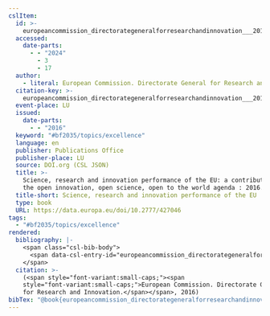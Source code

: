 ```yaml
---
cslItem:
  id: >-
    europeancommission_directorategeneralforresearchandinnovation___2016__science
  accessed:
    date-parts:
      - - "2024"
        - 3
        - 17
  author:
    - literal: European Commission. Directorate General for Research and Innovation.
  citation-key: >-
    europeancommission_directorategeneralforresearchandinnovation___2016__science
  event-place: LU
  issued:
    date-parts:
      - - "2016"
  keyword: "#bf2035/topics/excellence"
  language: en
  publisher: Publications Office
  publisher-place: LU
  source: DOI.org (CSL JSON)
  title: >-
    Science, research and innovation performance of the EU: a contribution to
    the open innovation, open science, open to the world agenda : 2016.
  title-short: Science, research and innovation performance of the EU
  type: book
  URL: https://data.europa.eu/doi/10.2777/427046
tags:
  - "#bf2035/topics/excellence"
rendered:
  bibliography: |-
    <span class="csl-bib-body">
      <span data-csl-entry-id="europeancommission_directorategeneralforresearchandinnovation___2016__science" class="csl-entry"><span class='author-bib'>European Commission. Directorate General for Research and Innovation.</span>. <span class='date-bib'>(2016)</span>. <span class='title'><i><b><span style="font-style:normal;">Science, research and innovation performance of the EU: a contribution to the open innovation, open science, open to the world agenda : 2016.</span></b></i></span>. Publications Office. <span class='URL'><a href='https://data.europa.eu/doi/10.2777/427046'>LINK</a></span></span>
    </span>
  citation: >-
    (<span style="font-variant:small-caps;"><span
    style="font-variant:small-caps;">European Commission. Directorate General
    for Research and Innovation.</span></span>, 2016)
bibTex: "@book{europeancommission_directorategeneralforresearchandinnovation___2016__science,\n\tnote = {[Online; accessed 2024-03-17]},\n\taddress = {LU},\n\tauthor = {{European Commission. Directorate General for Research and Innovation.}},\n\tyear = {2016},\n\tpublisher = {Publications Office},\n\ttitle = {Science, research and innovation performance of the {EU}: a contribution to the open innovation, open science, open to the world agenda : 2016.},\n}\n\n"
---
```

